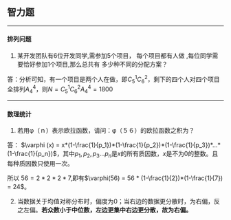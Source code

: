 ## 智力题

------

#### 排列问题

1. 某开发团队有6位开发同学,需参加5个项目， 每个项目都有人做 ,每位同学需要恰好参加1个项目,那么总共有 多少种不同的分配方案？

答：分析可知，有一个项目是两个人在做，即$C_5^1 C^2_6$，剩下的四个人对四个项目全排列$A_4^4$，则$N=C_5^1 C^2_6A_4^4 = 1800$

------

#### 数理统计

1. 若用φ（ｎ）表示欧拉函数，请问：φ（５６）的欧拉函数之积为？

答： $\varphi (x) = x*(1-\frac{1}{p_1})*(1-\frac{1}{p_2})*(1-\frac{1}{p_3})*...*(1-\frac{1}{p_n})$，其中$p_1,p_2,p_3...p_n$是$x$的所有质因数，$x$是不为0的整数。且每种质因数只使用一次。

所以 $56 = 2*2*2*7$,即有$\varphi(56) = 56 * (1-\frac{1}{2})*(1-\frac{1}{7}) = 24$。

2. 当数据关于均值对称分布时，偏度为0；当右边的数据更分散时，为右偏，反之左偏。**若众数小于中位数，左边更集中右边更分散，故为右偏。**

   ​



